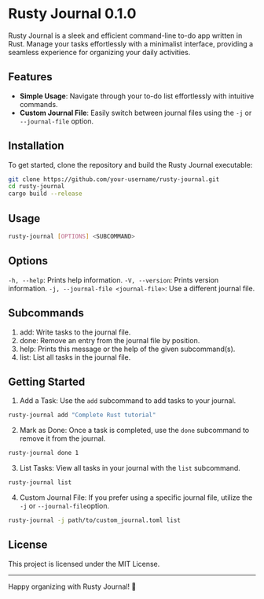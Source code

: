 # Rusty Journal 0.1.0

Rusty Journal is a sleek and efficient command-line to-do app written in Rust. Manage your tasks effortlessly with a minimalist interface, providing a seamless experience for organizing your daily activities.

## Features

- **Simple Usage**: Navigate through your to-do list effortlessly with intuitive commands.
- **Custom Journal File**: Easily switch between journal files using the `-j` or `--journal-file` option.
  
## Installation

To get started, clone the repository and build the Rusty Journal executable:

```bash
git clone https://github.com/your-username/rusty-journal.git
cd rusty-journal
cargo build --release
```
## Usage

```bash
rusty-journal [OPTIONS] <SUBCOMMAND>
```

## Options

`-h, --help`: Prints help information.
`-V, --version`: Prints version information.
`-j, --journal-file <journal-file>`: Use a different journal file.

## Subcommands

1. add: Write tasks to the journal file.
2. done: Remove an entry from the journal file by position.
3. help: Prints this message or the help of the given subcommand(s).
4. list: List all tasks in the journal file.

## Getting Started

1. Add a Task: Use the `add` subcommand to add tasks to your journal.

```bash
rusty-journal add "Complete Rust tutorial"
```
2. Mark as Done: Once a task is completed, use the `done` subcommand to remove it from the journal.

```bash
rusty-journal done 1
```
3. List Tasks: View all tasks in your journal with the `list` subcommand.

```bash
rusty-journal list
```
4. Custom Journal File: If you prefer using a specific journal file, utilize the `-j` or `--journal-file`option.

```bash
rusty-journal -j path/to/custom_journal.toml list
```

## License

This project is licensed under the MIT License.

<hr>
Happy organizing with Rusty Journal! 📝